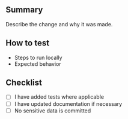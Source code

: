 ## Summary

Describe the change and why it was made.

## How to test
- Steps to run locally
- Expected behavior

## Checklist
- [ ] I have added tests where applicable
- [ ] I have updated documentation if necessary
- [ ] No sensitive data is committed
